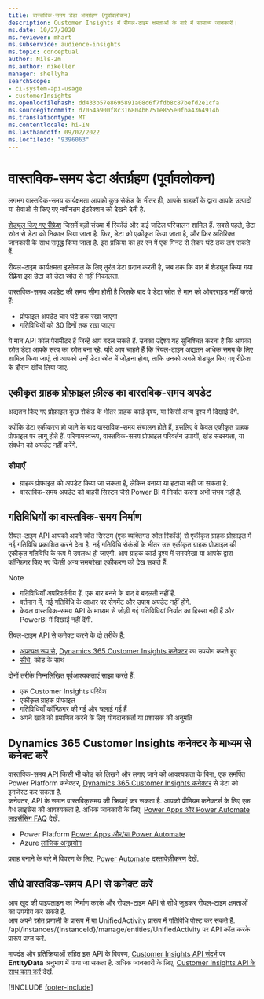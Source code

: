 ```yaml
---
title: वास्तविक-समय डेटा अंतर्ग्रहण (पूर्वावलोकन)
description: Customer Insights में रीयल-टाइम क्षमताओं के बारे में सामान्य जानकारी।
ms.date: 10/27/2020
ms.reviewer: mhart
ms.subservice: audience-insights
ms.topic: conceptual
author: Nils-2m
ms.author: nikeller
manager: shellyha
searchScope:
- ci-system-api-usage
- customerInsights
ms.openlocfilehash: dd433b57e8695891a08d6f7fdb8c87befd2e1cfa
ms.sourcegitcommit: d7054a900f8c316804b6751e855e0fba4364914b
ms.translationtype: MT
ms.contentlocale: hi-IN
ms.lasthandoff: 09/02/2022
ms.locfileid: "9396063"
---
```

# <a name="real-time-data-ingestion-preview"></a>वास्तविक-समय डेटा अंतर्ग्रहण (पूर्वावलोकन)

लगभग वास्तविक-समय कार्यक्षमता आपको कुछ सेकंड के भीतर ही, आपके ग्राहकों के द्वारा आपके उत्पादों या सेवाओं से किए गए नवीनतम इंटरैक्शन को देखने देती है.

[शेड्यूल किए गए रीफ़्रेश](schedule-refresh.md) जिसमें बड़ी संख्या में रिकॉर्ड और कई जटिल परिचालन शामिल हैं. सबसे पहले, डेटा स्रोत से डेटा को निकाल लिया जाता है. फिर, डेटा को एकीकृत किया जाता है, और फिर अतिरिक्त जानकारी के साथ समृद्ध किया जाता है. इस प्रक्रिया का हर रन में एक मिनट से लेकर घंटे तक लग सकते हैं.

रीयल-टाइम कार्यक्षमता इस्तेमाल के लिए तुरंत डेटा प्रदान करती है, जब तक कि बाद में शेड्यूल किया गया रीफ़्रेश इस डेटा को डेटा स्रोत से नहीं निकालता.

वास्तविक-समय अपडेट की समय सीमा होती है जिसके बाद वे डेटा स्रोत से मान को ओवरराइड नहीं करते हैं:

- प्रोफाइल अपडेट चार घंटे तक रखा जाएगा
- गतिविधियों को 30 दिनों तक रखा जाएगा

ये मान API कॉल पैरामीटर हैं जिन्हें आप बदल सकते हैं. उनका उद्देश्य यह सुनिश्चित करना है कि आपका स्रोत डेटा आपके सत्य का स्रोत बना रहे. यदि आप चाहते हैं कि रियल-टाइम अद्यतन अधिक समय के लिए शामिल किया जाएं, तो आपको उन्हें डेटा स्रोत में जोड़ना होगा, ताकि उनको अगले शेड्यूल किए गए रीफ़्रेश के दौरान खींच लिया जाए.

## <a name="real-time-update-of-the-unified-customer-profile-fields"></a>एकीकृत ग्राहक प्रोफ़ाइल फ़ील्ड का वास्तविक-समय अपडेट

अद्यतन किए गए प्रोफ़ाइल कुछ सेकंड के भीतर ग्राहक कार्ड दृश्य, या किसी अन्य दृश्य में दिखाई देंगे.

क्योंकि डेटा एकीकरण हो जाने के बाद वास्तविक-समय संचालन होते हैं, इसलिए वे केवल एकीकृत ग्राहक प्रोफाइल पर लागू होते हैं. परिणामस्वरूप, वास्तविक-समय प्रोफ़ाइल परिवर्तन उपायों, खंड सदस्यता, या संवर्धन को अपडेट नहीं करेंगे.

### <a name="limitations"></a>सीमाएँ

- ग्राहक प्रोफाइल को अपडेट किया जा सकता है, लेकिन बनाया या हटाया नहीं जा सकता है.
- वास्तविक-समय अपडेट को बाहरी सिस्टम जैसे Power BI में निर्यात करना अभी संभव नहीं है.

## <a name="real-time-creation-of-activities"></a>गतिविधियों का वास्तविक-समय निर्माण

रीयल-टाइम API आपको अपने स्रोत सिस्टम (एक व्यक्तिगत स्रोत रिकॉर्ड) से एकीकृत ग्राहक प्रोफ़ाइल में नई गतिविधि प्रकाशित करने देता है. नई गतिविधि सेकंडों के भीतर उस एकीकृत ग्राहक प्रोफ़ाइल की एकीकृत गतिविधि के रूप में उपलब्ध हो जाएगी. आप ग्राहक कार्ड दृश्य में समयरेखा या आपके द्वारा कॉन्फ़िगर किए गए किसी अन्य समयरेखा एकीकरण को देख सकते हैं.

> [!NOTE]
>
> - गतिविधियाँ अपरिवर्तनीय हैं. एक बार बनने के बाद वे बदलती नहीं हैं.
> - वर्तमान में, नई गतिविधि के आधार पर सेगमेंट और उपाय अपडेट नहीं होंगे.
> - केवल वास्तविक-समय API के माध्यम से जोड़ी गई गतिविधियां निर्यात का हिस्सा नहीं हैं और PowerBI में दिखाई नहीं देंगी.

रीयल-टाइम API से कनेक्ट करने के दो तरीके हैं:

- [अप्रत्यक्ष रूप से](#connect-via-the-dynamics-365-customer-insights-connector), [Dynamics 365 Customer Insights कनेक्टर](/connectors/customerinsights/) का उपयोग करते हुए
- [सीधे](#connect-directly-to-the-real-time-api), कोड के साथ

दोनों तरीके निम्नलिखित पूर्वआश्यकताएं साझा करते हैं:

- एक Customer Insights परिवेश
- एकीकृत ग्राहक प्रोफाइल
- गतिविधियाँ कॉन्फ़िगर की गई और चलाई गई हैं
- अपने खाते को प्रमाणित करने के लिए योगदानकर्ता या प्रशासक की अनुमति

## <a name="connect-via-the-dynamics-365-customer-insights-connector"></a>Dynamics 365 Customer Insights कनेक्टर के माध्यम से कनेक्ट करें

वास्तविक-समय API किसी भी कोड को लिखने और लगाए जाने की आवश्यकता के बिना, एक समर्पित Power Platform कनेक्टर, [Dynamics 365 Customer Insights कनेक्टर](/connectors/customerinsights/) से डेटा को इनजेस्ट कर सकता है.    
कनेक्टर, API के समान वास्तविकृसमय की क्रियाएं कर सकता है. आपको प्रीमियम कनेक्टर्स के लिए एक वैध लाइसेंस की आवश्यकता है. अधिक जानकारी के लिए, [Power Apps और Power Automate लाइसेंसिंग FAQ](/power-platform/admin/powerapps-flow-licensing-faq) देखें.

- Power Platform [Power Apps और/या Power Automate](/connectors/)
- Azure [लॉजिक अनुप्रयोग](/azure/connectors/apis-list)

प्रवाह बनाने के बारे में विवरण के लिए, [Power Automate दस्तावेज़ीकरण](/power-automate/) देखें.

## <a name="connect-directly-to-the-real-time-api"></a>सीधे वास्तविक-समय API से कनेक्ट करें

आप खुद की पाइपलाइन का निर्माण करके और रीयल-टाइम API से सीधे जुड़कर रीयल-टाइम क्षमताओं का उपयोग कर सकते हैं.    
आप अपने स्रोत प्रणाली के प्रारूप में या UnifiedActivity प्रारूप में गतिविधि पोस्ट कर सकते हैं. /api/instances/{instanceId}/manage/entities/UnifiedActivity पर API कॉल करके प्रारूप प्राप्त करें.

मापदंड और प्रतिक्रियाओं सहित इस API के विवरण, [Customer Insights API संदर्भ](https://developer.ci.ai.dynamics.com/api-details#api=CustomerInsights) पर **EntityData** अनुभाग में पाया जा सकता है. अधिक जानकारी के लिए, [Customer Insights API के साथ काम करें](apis.md) देखें.

[!INCLUDE [footer-include](includes/footer-banner.md)]
